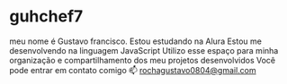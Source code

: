 # guhchef7
meu nome é Gustavo francisco.
Estou estudando na Alura
Estou me desenvolvendo na linguagem JavaScript
Utilizo esse espaço para minha organização e compartilhamento dos meu projetos desenvolvidos
Você pode entrar em contato comigo 📫
rochagustavo0804@gmail.com
